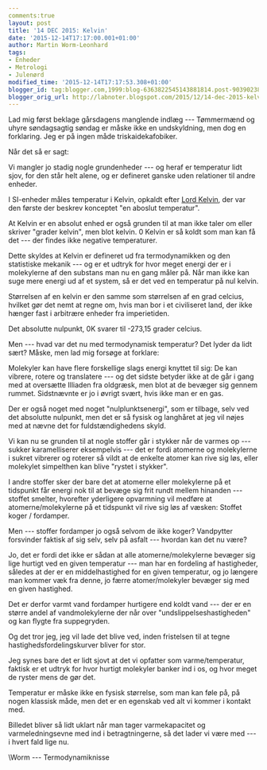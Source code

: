 ```yaml
---
comments:true
layout: post
title: '14 DEC 2015: Kelvin'
date: '2015-12-14T17:17:00.001+01:00'
author: Martin Worm-Leonhard
tags:
- Enheder
- Metrologi
- Julenørd
modified_time: '2015-12-14T17:17:53.308+01:00'
blogger_id: tag:blogger.com,1999:blog-6363822545143881814.post-9039023819564052785
blogger_orig_url: http://labnoter.blogspot.com/2015/12/14-dec-2015-kelvin.html
---
```


Lad mig først beklage gårsdagens manglende indlæg --- Tømmermænd og uhyre
søndagsagtig søndag er måske ikke en undskyldning, men dog en
forklaring. Jeg er på ingen måde triskaidekafobiker.

Når det så er sagt:

Vi mangler jo stadig nogle grundenheder --- og heraf er temperatur lidt
sjov, for den står helt alene, og er defineret ganske uden relationer
til andre enheder.

I SI-enheder måles temperatur i Kelvin, opkaldt efter [Lord
Kelvin](https://en.wikipedia.org/wiki/William_Thomson,_1st_Baron_Kelvin),
der var den første der beskrev konceptet "en aboslut temperatur".

At Kelvin er en absolut enhed er også grunden til at man ikke taler
om eller skriver "grader kelvin", men blot kelvin. 0 Kelvin er så koldt
som man kan få det --- der findes ikke negative temperaturer.

Dette skyldes at Kelvin er defineret ud fra termodynamikken og den
statistiske mekanik --- og er et udtryk for hvor meget energi der er i
molekylerne af den substans man nu en gang måler på.
Når man ikke kan suge mere energi ud af et system, så er det ved en
temperatur på nul kelvin.

Størrelsen af en kelvin er den samme som størrelsen af en grad celcius,
hvilket gør det nemt at regne om, hvis man bor i et civiliseret land,
der ikke hænger fast i arbitrære enheder fra imperietiden.

Det absolutte nulpunkt, 0K svarer til -273,15 grader celcius.

Men --- hvad var det nu med termodynamisk temperatur? Det lyder da lidt
sært? Måske, men lad mig forsøge at forklare:

Molekyler kan have flere forskellige slags energi knyttet til sig: De
kan vibrere, rotere og translatere --- og det sidste betyder ikke at de
går i gang med at oversætte Illiaden fra oldgræsk, men blot at de
bevæger sig gennem rummet. Sidstnævnte er jo i øvrigt svært, hvis ikke
man er en gas.

Der er også noget med noget "nulplunktsenergi", som er tilbage, selv ved
det absolutte nulpunkt, men det er så fysisk og langhåret at jeg vil
nøjes med at nævne det for fuldstændighedens skyld.

Vi kan nu se grunden til at nogle stoffer går i stykker når de varmes op
--- sukker karamelliserer eksempelvis --- det er fordi atomerne og
molekylerne i sukret vibrerer og roterer så vildt at de enkelte atomer
kan rive sig løs, eller molekylet simpelthen kan blive "rystet i
stykker".

I andre stoffer sker der bare det at atomerne eller molekylerne på et
tidspunkt får energi nok til at bevæge sig frit rundt mellem hinanden ---
stoffet smelter, hvorefter yderligere opvarmning vil medføre at
atomerne/molekylerne på et tidspunkt vil rive sig løs af væsken:
Stoffet koger / fordamper.

Men --- stoffer fordamper jo også selvom de ikke koger? Vandpytter
forsvinder faktisk af sig selv, selv på asfalt --- hvordan kan det nu
være?

Jo, det er fordi det ikke er sådan at alle atomerne/molekylerne bevæger
sig lige hurtigt ved en given temperatur --- man har en fordeling af
hastigheder, således at der er en middelhastighed for en given
temperatur, og jo længere man kommer væk fra denne, jo færre
atomer/molekyler bevæger sig med en given hastighed.

Det er derfor varmt vand fordamper hurtigere end koldt vand --- der er en
større andel af vandmolekylerne der når over "undslippelseshastigheden"
og kan flygte fra suppegryden.

Og det tror jeg, jeg vil lade det blive ved, inden fristelsen til at
tegne hastighedsfordelingskurver bliver for stor.

Jeg synes bare det er lidt sjovt at det vi opfatter som
varme/temperatur, faktisk er et udtryk for hvor hurtigt molekyler banker
ind i os, og hvor meget de ryster mens de gør det.

Temperatur er måske ikke en fysisk størrelse, som man kan føle på, på
nogen klassisk måde, men det er en egenskab ved alt vi kommer i kontakt
med.

Billedet bliver så lidt uklart når man tager varmekapacitet og
varmeledningsevne med ind i betragtningerne, så det lader vi være med ---
i hvert fald lige nu.

\\Worm --- Termodynamiknisse
